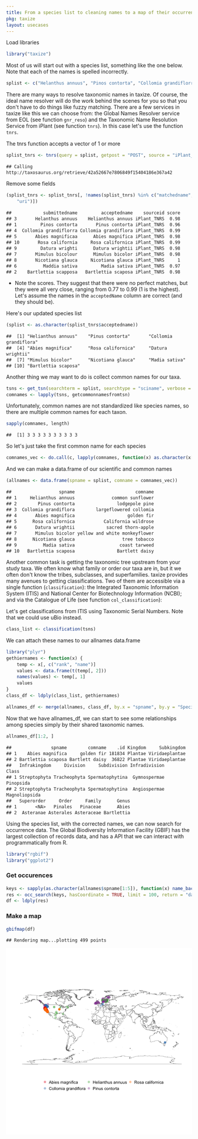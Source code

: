 ```yaml
---
title: From a species list to cleaning names to a map of their occurrences
pkg: taxize
layout: usecases
---
```


Load libraries


```r
library("taxize")
```


Most of us will start out with a species list, something like the one below. Note that each of the names is spelled incorrectly.


```r
splist <- c("Helanthus annuus", "Pinos contorta", "Collomia grandiflorra", "Abies magnificaa","Rosa california", "Datura wrighti", "Mimulus bicolour", "Nicotiana glauca","Maddia sativa", "Bartlettia scapposa")
```


There are many ways to resolve taxonomic names in taxize. Of course, the ideal name resolver will do the work behind the scenes for you so that you don't have to do things like fuzzy matching. There are a few services in taxize like this we can choose from: the Global Names Resolver service from EOL (see function `gnr_reso`) and the Taxonomic Name Resolution Service from iPlant (see function `tnrs`). In this case let's use the function `tnrs`.

The tnrs function accepts a vector of 1 or more


```r
splist_tnrs <- tnrs(query = splist, getpost = "POST", source = "iPlant_TNRS")
```

```
## Calling http://taxosaurus.org/retrieve/42a52667e7806849f15404186e367a42
```


Remove some fields


```r
(splist_tnrs <- splist_tnrs[, !names(splist_tnrs) %in% c("matchedname", "annotations",
    "uri")])
```

```
##            submittedname         acceptedname    sourceid score
## 3       Helanthus annuus    Helianthus annuus iPlant_TNRS  0.98
## 1         Pinos contorta       Pinus contorta iPlant_TNRS  0.96
## 4  Collomia grandiflorra Collomia grandiflora iPlant_TNRS  0.99
## 5       Abies magnificaa      Abies magnifica iPlant_TNRS  0.98
## 10       Rosa california     Rosa californica iPlant_TNRS  0.99
## 9         Datura wrighti      Datura wrightii iPlant_TNRS  0.98
## 7       Mimulus bicolour      Mimulus bicolor iPlant_TNRS  0.98
## 8       Nicotiana glauca     Nicotiana glauca iPlant_TNRS     1
## 6          Maddia sativa         Madia sativa iPlant_TNRS  0.97
## 2    Bartlettia scapposa   Bartlettia scaposa iPlant_TNRS  0.98
```



* Note the scores. They suggest that there were no perfect matches, but they were all very close, ranging from 0.77 to 0.99 (1 is the highest). Let's assume the names in the `acceptedName` column are correct (and they should be).

Here's our updated species list


```r
(splist <- as.character(splist_tnrs$acceptedname))
```

```
##  [1] "Helianthus annuus"    "Pinus contorta"       "Collomia grandiflora"
##  [4] "Abies magnifica"      "Rosa californica"     "Datura wrightii"
##  [7] "Mimulus bicolor"      "Nicotiana glauca"     "Madia sativa"
## [10] "Bartlettia scaposa"
```


Another thing we may want to do is collect common names for our taxa.


```r
tsns <- get_tsn(searchterm = splist, searchtype = "sciname", verbose = FALSE)
comnames <- lapply(tsns, getcommonnamesfromtsn)
```


Unfortunately, common names are not standardized like species names, so there are multiple common names for each taxon.


```r
sapply(comnames, length)
```

```
##  [1] 3 3 3 3 3 3 3 3 3 3
```


So let's just take the first common name for each species


```r
comnames_vec <- do.call(c, lapply(comnames, function(x) as.character(x[1, "comname"])))
```


And we can make a data.frame of our scientific and common names


```r
(allnames <- data.frame(spname = splist, comname = comnames_vec))
```

```
##                  spname                       comname
## 1     Helianthus annuus              common sunflower
## 2        Pinus contorta                lodgepole pine
## 3  Collomia grandiflora        largeflowered collomia
## 4       Abies magnifica                    golden fir
## 5      Rosa californica           California wildrose
## 6       Datura wrightii            sacred thorn-apple
## 7       Mimulus bicolor yellow and white monkeyflower
## 8      Nicotiana glauca                  tree tobacco
## 9          Madia sativa                 coast tarweed
## 10   Bartlettia scaposa                Bartlett daisy
```


Another common task is getting the taxonomic tree upstream from your study taxa. We often know what family or order our taxa are in, but it we often don't know the tribes, subclasses, and superfamilies. taxize provides many avenues to getting classifications. Two of them are accessible via a single function (`classification`): the Integrated Taxonomic Information System (ITIS) and National Center for Biotechnology Information (NCBI); and via the Catalogue of Life (see function `col_classification`):

Let's get classifications from ITIS using Taxonomic Serial Numbers. Note that we could use uBio instead.


```r
class_list <- classification(tsns)
```


We can attach these names to our allnames data.frame


```r
library("plyr")
gethiernames <- function(x) {
    temp <- x[, c("rank", "name")]
    values <- data.frame(t(temp[, 2]))
    names(values) <- temp[, 1]
    values
}
class_df <- ldply(class_list, gethiernames)
```



```r
allnames_df <- merge(allnames, class_df, by.x = "spname", by.y = "Species")
```


Now that we have allnames_df, we can start to see some relationships among species simply by their shared taxonomic names.


```r
allnames_df[1:2, ]
```

```
##               spname        comname    .id Kingdom     Subkingdom
## 1    Abies magnifica     golden fir 181834 Plantae Viridaeplantae
## 2 Bartlettia scaposa Bartlett daisy  36822 Plantae Viridaeplantae
##   Infrakingdom     Division     Subdivision Infradivision         Class
## 1 Streptophyta Tracheophyta Spermatophytina  Gymnospermae     Pinopsida
## 2 Streptophyta Tracheophyta Spermatophytina  Angiospermae Magnoliopsida
##   Superorder     Order     Family      Genus
## 1       <NA>   Pinales   Pinaceae      Abies
## 2  Asteranae Asterales Asteraceae Bartlettia
```


Using the species list, with the corrected names, we can now search for occurrence data. The Global Biodiversity Information Facility (GBIF) has the largest collection of records data, and has a  API that we can interact with programmatically from R.


```r
library("rgbif")
library("ggplot2")
```


### Get occurences


```r
keys <- sapply(as.character(allnames$spname[1:5]), function(x) name_backbone(x)$speciesKey)
res <- occ_search(keys, hasCoordinate = TRUE, limit = 100, return = "data")
df <- ldply(res)
```


### Make a map


```r
gbifmap(df)
```

```
## Rendering map...plotting 499 points
```

![](../assets/usecases-images/unnamed-chunk-16.png)

